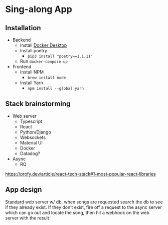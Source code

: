 # Sing-along App
## Installation
* Backend
  * Install [Docker Desktop](https://www.docker.com/products/docker-desktop)
  * Install poetry
    * `pip3 install "poetry==1.1.11"`
  * Run `docker-compose up`
* Frontend
  * Install NPM 
    * `brew install node`
  * Install Yarn 
    * `npm install --global yarn`

## Stack brainstorming

* Web server
  * Typescript
  * React
  * Python/Django
  * Websockets
  * Material UI
  * Docker
  * Datadog?
* Async
  * RQ


https://profy.dev/article/react-tech-stack#1-most-popular-react-libraries

## App design

Standard web server w/ db, when songs are requested search the db to see if they already exist. If they don’t exist, fire off a request to the async server which can go out and locate the song, then hit a webhook on the web server with the result
